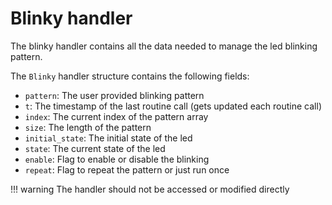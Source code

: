 # Blinky handler

The blinky handler contains all the data needed to manage the led blinking pattern.

The `Blinky` handler structure contains the following fields:

- `pattern`: The user provided blinking pattern
- `t`: The timestamp of the last routine call (gets updated each routine call)
- `index`: The current index of the pattern array
- `size`: The length of the pattern
- `initial_state`: The initial state of the led
- `state`: The current state of the led
- `enable`: Flag to enable or disable the blinking
- `repeat`: Flag to repeat the pattern or just run once

!!! warning
    The handler should not be accessed or modified directly

